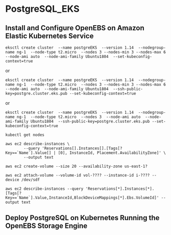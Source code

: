 # PostgreSQL_EKS
## Install and Configure OpenEBS on Amazon Elastic Kubernetes Service
```
eksctl create cluster  --name postgreEKS  --version 1.14  --nodegroup-name ng-1  --node-type t2.micro  --nodes 3 --nodes-min 3 --nodes-max 6 --node-ami auto  --node-ami-family Ubuntu1804  --set-kubeconfig-context=true
```
or
```
eksctl create cluster  --name postgreEKS  --version 1.14  --nodegroup-name ng-1  --node-type t2.micro  --nodes 3 --nodes-min 3 --nodes-max 6 --node-ami auto  --node-ami-family Ubuntu1804  --ssh-public-key=postgre.cluster.eks.pub --set-kubeconfig-context=true
```
or
```
eksctl create cluster  --name postgreEKS  --version 1.14  --nodegroup-name ng-1  --node-type t2.micro  --nodes 3  --node-ami auto  --node-ami-family Ubuntu1804  --ssh-public-key=postgre.cluster.eks.pub --set-kubeconfig-context=true
```
```
kubectl get nodes
```
```
aws ec2 describe-instances \
        --query 'Reservations[].Instances[].[Tags[?Key==`Name`].Value[] | [0], InstanceId, Placement.AvailabilityZone]' \
        --output text
```
```
aws ec2 create-volume --size 20 --availability-zone us-east-1?
```
```
aws ec2 attach-volume --volume-id vol-???? --instance-id i-???? --device /dev/sdf
```
```
aws ec2 describe-instances --query 'Reservations[*].Instances[*].[Tags[?Key==`Name`].Value,InstanceId,BlockDeviceMappings[*].Ebs.VolumeId]' --output text
```

## Deploy PostgreSQL on Kubernetes Running the OpenEBS Storage Engine
